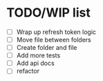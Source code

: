 # TODO/WIP list

- [ ] Wrap up refresh token logic
- [ ] Move file between folders
- [ ] Create folder and file
- [ ] Add more tests
- [ ] Add api docs
- [ ] refactor
